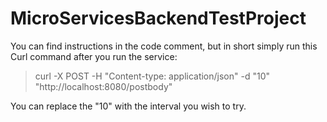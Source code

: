 # MicroServicesBackendTestProject

You can find instructions in the code comment, but in short simply run this Curl command after you run the service:

> curl -X POST -H "Content-type: application/json" -d "10" "http://localhost:8080/postbody"

You can replace the "10" with the interval you wish to try.
